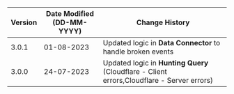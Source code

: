 | **Version** | **Date Modified (DD-MM-YYYY)** | **Change History**                                                                             |
|-------------|--------------------------------|------------------------------------------------------------------------------------------------|
| 3.0.1       | 01-08-2023                     | Updated logic in **Data Connector** to handle broken events                                    |
| 3.0.0       | 24-07-2023                     | Updated logic in **Hunting Query** (Cloudflare - Client errors,Cloudflare - Server errors)     | 
